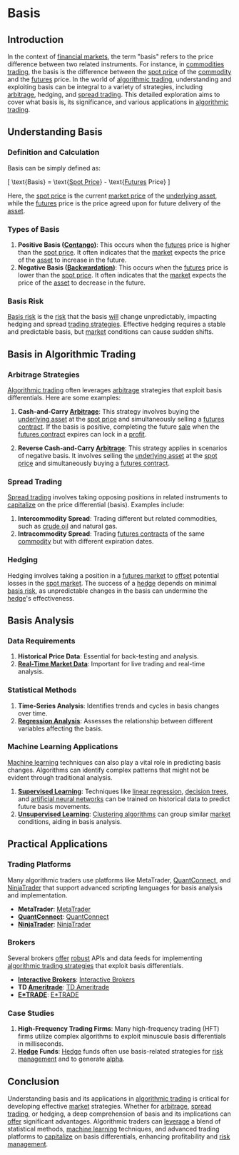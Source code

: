 # Basis

## Introduction

In the context of [financial markets](../f/financial_market.md), the term "basis" refers to the price difference between two related instruments. For instance, in [commodities trading](../c/commodities_trading.md), the basis is the difference between the [spot price](../s/spot_price.md) of the [commodity](../c/commodity.md) and the [futures](../f/futures.md) price. In the world of [algorithmic trading](../a/accountability.md), understanding and exploiting basis can be integral to a variety of strategies, including [arbitrage](../a/arbitrage.md), hedging, and [spread trading](../s/spread_trading.md). This detailed exploration aims to cover what basis is, its significance, and various applications in [algorithmic trading](../a/accountability.md).

## Understanding Basis

### Definition and Calculation

Basis can be simply defined as:

\[ \text{Basis} = \text{[Spot Price](../s/spot_price.md)} - \text{[Futures](../f/futures.md) Price} \]

Here, the [spot price](../s/spot_price.md) is the current [market price](../m/market_price.md) of the [underlying asset](../u/underlying_asset.md), while the [futures](../f/futures.md) price is the price agreed upon for future delivery of the [asset](../a/asset.md).

### Types of Basis

1. **Positive Basis ([Contango](../c/contango.md))**: This occurs when the [futures](../f/futures.md) price is higher than the [spot price](../s/spot_price.md). It often indicates that the [market](../m/market.md) expects the price of the [asset](../a/asset.md) to increase in the future.
2. **Negative Basis ([Backwardation](../b/backwardation.md))**: This occurs when the [futures](../f/futures.md) price is lower than the [spot price](../s/spot_price.md). It often indicates that the [market](../m/market.md) expects the price of the [asset](../a/asset.md) to decrease in the future.

### Basis Risk

[Basis risk](../b/basis_risk.md) is the [risk](../r/risk.md) that the basis [will](../w/will.md) change unpredictably, impacting hedging and spread [trading strategies](../t/trading_strategies.md). Effective hedging requires a stable and predictable basis, but [market](../m/market.md) conditions can cause sudden shifts.

## Basis in Algorithmic Trading

### Arbitrage Strategies

[Algorithmic trading](../a/accountability.md) often leverages [arbitrage](../a/arbitrage.md) strategies that exploit basis differentials. Here are some examples:

1. **Cash-and-Carry [Arbitrage](../a/arbitrage.md)**: This strategy involves buying the [underlying asset](../u/underlying_asset.md) at the [spot price](../s/spot_price.md) and simultaneously selling a [futures contract](../f/futures_contract.md). If the basis is positive, completing the future [sale](../s/sale.md) when the [futures contract](../f/futures_contract.md) expires can lock in a [profit](../p/profit.md).

2. **Reverse Cash-and-Carry [Arbitrage](../a/arbitrage.md)**: This strategy applies in scenarios of negative basis. It involves selling the [underlying asset](../u/underlying_asset.md) at the [spot price](../s/spot_price.md) and simultaneously buying a [futures contract](../f/futures_contract.md).

### Spread Trading

[Spread trading](../s/spread_trading.md) involves taking opposing positions in related instruments to [capitalize](../c/capitalize.md) on the price differential (basis). Examples include:

1. **Intercommodity Spread**: Trading different but related commodities, such as [crude oil](../c/crude_oil.md) and natural gas.
2. **Intracommodity Spread**: Trading [futures contracts](../f/futures_contracts.md) of the same [commodity](../c/commodity.md) but with different expiration dates.

### Hedging

Hedging involves taking a position in a [futures market](../f/futures_market.md) to [offset](../o/offset.md) potential losses in the [spot market](../s/spot_market.md). The success of a [hedge](../h/hedge.md) depends on minimal [basis risk](../b/basis_risk.md), as unpredictable changes in the basis can undermine the [hedge](../h/hedge.md)'s effectiveness.

## Basis Analysis

### Data Requirements

1. **Historical Price Data**: Essential for back-testing and analysis.
2. **[Real-Time Market Data](../r/real-time_market_data.md)**: Important for live trading and real-time analysis.

### Statistical Methods

1. **Time-Series Analysis**: Identifies trends and cycles in basis changes over time.
2. **[Regression Analysis](../r/regression_analysis.md)**: Assesses the relationship between different variables affecting the basis.

### Machine Learning Applications

[Machine learning](../m/machine_learning.md) techniques can also play a vital role in predicting basis changes. Algorithms can identify complex patterns that might not be evident through traditional analysis.

1. **[Supervised Learning](../s/supervised_learning.md)**: Techniques like [linear regression](../l/linear_regression.md), [decision trees](../d/decision_trees.md), and [artificial neural networks](../a/artificial_neural_networks.md) can be trained on historical data to predict future basis movements.
2. **[Unsupervised Learning](../u/unsupervised_learning.md)**: [Clustering algorithms](../c/clustering_algorithms.md) can group similar [market](../m/market.md) conditions, aiding in basis analysis.

## Practical Applications

### Trading Platforms

Many algorithmic traders use platforms like MetaTrader, [QuantConnect](../q/quantconnect.md), and [NinjaTrader](../n/ninjatrader.md) that support advanced scripting languages for basis analysis and implementation.

- **MetaTrader**: [MetaTrader](https://www.metatrader4.com)
- **[QuantConnect](../q/quantconnect.md)**: [QuantConnect](https://www.quantconnect.com)
- **[NinjaTrader](../n/ninjatrader.md)**: [NinjaTrader](https://ninjatrader.com)

### Brokers

Several brokers [offer](../o/offer.md) [robust](../r/robust.md) APIs and data feeds for implementing [algorithmic trading strategies](../a/algorithmic_trading_strategies.md) that exploit basis differentials.

- **[Interactive Brokers](../i/interactive_brokers.md)**: [Interactive Brokers](https://www.interactivebrokers.com)
- **TD [Ameritrade](../a/ameritrade.md)**: [TD Ameritrade](https://www.tdameritrade.com)
- **[E*TRADE](../e/e_trade.md)**: [E*TRADE](https://us.etrade.com)

### Case Studies

1. **High-Frequency Trading Firms**: Many high-frequency trading (HFT) firms utilize complex algorithms to exploit minuscule basis differentials in milliseconds.
2. **[Hedge](../h/hedge.md) Funds**: [Hedge](../h/hedge.md) funds often use basis-related strategies for [risk management](../r/risk_management.md) and to generate [alpha](../a/alpha.md).

## Conclusion

Understanding basis and its applications in [algorithmic trading](../a/accountability.md) is critical for developing effective [market](../m/market.md) strategies. Whether for [arbitrage](../a/arbitrage.md), [spread trading](../s/spread_trading.md), or hedging, a deep comprehension of basis and its implications can [offer](../o/offer.md) significant advantages. Algorithmic traders can [leverage](../l/leverage.md) a blend of statistical methods, [machine learning](../m/machine_learning.md) techniques, and advanced trading platforms to [capitalize](../c/capitalize.md) on basis differentials, enhancing profitability and [risk management](../r/risk_management.md).